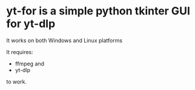 # yt-for is a simple python tkinter GUI for yt-dlp

It works on both Windows and Linux platforms

It requires:
- ffmpeg and
- yt-dlp

to work.
